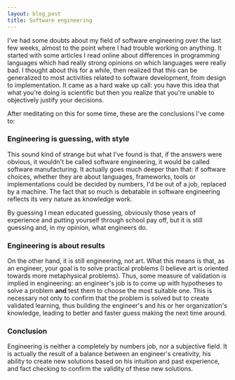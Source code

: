 ```yaml
---
layout: blog_post
title: Software engineering
---
```

I've had some doubts about my field of software engineering over the last few weeks, almost to the point where I had trouble working on anything.
It started with some articles I read online about differences in programming languages which had really strong opinions on which languages were really bad.
I thought about this for a while, then realized that this can be generalized to most activities related to software development, from design to implementation.
It came as a hard wake up call: you have this idea that what you're doing is scientific but then you realize that you're unable to objectively justify your decisions.

After meditating on this for some time, these are the conclusions I've come to:

### Engineering is guessing, with style

This sound kind of strange but what I've found is that, if the answers were obvious, it wouldn't be called software engineering, it would be called software manufacturing.
It actually goes much deeper than that: if software choices, whether they are about languages, frameworks, tools or implementations could be decided by numbers, I'd be out of a job, replaced by a machine.
The fact that so much is debatable in software engineering reflects its very nature as knowledge work.

By guessing I mean educated guessing, obviously those years of experience and putting yourself through school pay off, but it is still guessing and, in my opinion, what engineers do.

### Engineering is about results

On the other hand, it is still engineering, not art.
What this means is that, as an engineer, your goal is to solve practical problems (I believe art is oriented towards more metaphysical problems).
Thus, some measure of validation is implied in engineering: an engineer's job is to come up with hypotheses to solve a problem **and** test them to choose the most suitable one.
This is necessary not only to confirm that the problem is solved but to create validated learning, thus building the engineer's and his or her organization's knowledge, leading to better and faster guess making the next time around.

### Conclusion

Engineering is neither a completely by numbers job, nor a subjective field.
It is actually the result of a balance between an engineer's creativity, his ability to create new solutions based on his intuition and past experience, and fact checking to confirm the validity of these new solutions.

